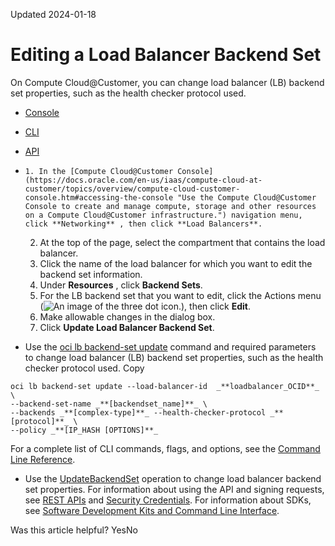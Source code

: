 Updated 2024-01-18
# Editing a Load Balancer Backend Set
On Compute Cloud@Customer, you can change load balancer (LB) backend set properties, such as the health checker protocol used. 
  * [Console](https://docs.oracle.com/en-us/iaas/compute-cloud-at-customer/topics/lbaas/editing-a-load-balancer-backend-set.htm)
  * [CLI](https://docs.oracle.com/en-us/iaas/compute-cloud-at-customer/topics/lbaas/editing-a-load-balancer-backend-set.htm)
  * [API](https://docs.oracle.com/en-us/iaas/compute-cloud-at-customer/topics/lbaas/editing-a-load-balancer-backend-set.htm)


  *     1. In the [Compute Cloud@Customer Console](https://docs.oracle.com/en-us/iaas/compute-cloud-at-customer/topics/overview/compute-cloud-customer-console.htm#accessing-the-console "Use the Compute Cloud@Customer Console to create and manage compute, storage and other resources on a Compute Cloud@Customer infrastructure.") navigation menu, click **Networking** , then click **Load Balancers**.
    2. At the top of the page, select the compartment that contains the load balancer.
    3. Click the name of the load balancer for which you want to edit the backend set information.
    4. Under **Resources** , click **Backend Sets**.
    5. For the LB backend set that you want to edit, click the Actions menu (![An image of the three dot icon.](https://docs.oracle.com/en-us/iaas/compute-cloud-at-customer/images/three-dots.png)), then click **Edit**.
    6. Make allowable changes in the dialog box. 
    7. Click **Update Load Balancer Backend Set**.
  * Use the [oci lb backend-set update](https://docs.oracle.com/iaas/tools/oci-cli/latest/oci_cli_docs/cmdref/lb/backend-set/update.html) command and required parameters to change load balancer (LB) backend set properties, such as the health checker protocol used.
Copy
```
oci lb backend-set update --load-balancer-id  _**loadbalancer_OCID**_ \
--backend-set-name _**[backendset_name]**_ \ 
--backends _**[complex-type]**_ --health-checker-protocol _**[protocol]**_ \
--policy _**[IP_HASH [OPTIONS]**_ 
```

For a complete list of CLI commands, flags, and options, see the [Command Line Reference](https://docs.oracle.com/iaas/tools/oci-cli/latest/oci_cli_docs/index.html).
  * Use the [UpdateBackendSet](https://docs.oracle.com/iaas/api/#/en/loadbalancer/latest/BackendSet/UpdateBackendSet) operation to change load balancer backend set properties.
For information about using the API and signing requests, see [REST APIs](https://docs.oracle.com/iaas/Content/API/Concepts/usingapi.htm#REST_APIs) and [Security Credentials](https://docs.oracle.com/iaas/Content/General/Concepts/credentials.htm). For information about SDKs, see [Software Development Kits and Command Line Interface](https://docs.oracle.com/iaas/Content/API/Concepts/sdks.htm#Software_Development_Kits_and_Command_Line_Interface).


Was this article helpful?
YesNo

